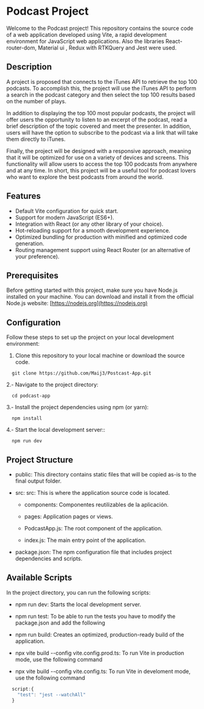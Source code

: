 # Podcast Project

Welcome to the Podcast project! This repository contains the source code of a web application developed using Vite, a rapid development environment for JavaScript web applications. Also the libraries React-router-dom, Material ui , Redux with RTKQuery and Jest were used.

## Description

A project is proposed that connects to the iTunes API to retrieve the top 100 podcasts. To accomplish this, the project will use the iTunes API to perform a search in the podcast category and then select the top 100 results based on the number of plays.

In addition to displaying the top 100 most popular podcasts, the project will offer users the opportunity to listen to an excerpt of the podcast, read a brief description of the topic covered and meet the presenter. In addition, users will have the option to subscribe to the podcast via a link that will take them directly to iTunes.

Finally, the project will be designed with a responsive approach, meaning that it will be optimized for use on a variety of devices and screens. This functionality will allow users to access the top 100 podcasts from anywhere and at any time. In short, this project will be a useful tool for podcast lovers who want to explore the best podcasts from around the world.

## Features

- Default Vite configuration for quick start.
- Support for modern JavaScript (ES6+).
- Integration with React (or any other library of your choice).
- Hot-reloading support for a smooth development experience.
- Optimized bundling for production with minified and optimized code generation.
- Routing management support using React Router (or an alternative of your preference).

## Prerequisites

Before getting started with this project, make sure you have Node.js installed on your machine. You can download and install it from the official Node.js website: [https://nodejs.org](https://nodejs.org)

## Configuration

Follow these steps to set up the project on your local development environment:

1. Clone this repository to your local machine or download the source code.

  ```shell
    git clone https://github.com/Maij3/Postcast-App.git
  ```
2.- Navigate to the project directory:

  ```shell
    cd podcast-app
  ```
3.- Install the project dependencies using npm (or yarn):

  ```shell
    npm install
  ```
4.- Start the local development server::

  ```shell
    npm run dev
  ```

## Project Structure

 - public: This directory contains static files that will be copied as-is to the final output folder.

- src: src: This is where the application source code is located.

    - components: Componentes reutilizables de la aplicación.

    - pages: Application pages or views.

    -  PodcastApp.js: The root component of the application.

   -  index.js: The main entry point of the application.

- package.json: The npm configuration file that includes project dependencies and scripts.

## Available Scripts

In the project directory, you can run the following scripts:

  - npm run dev: Starts the local development server.

  - npm run test: To be able to run the tests you have to modify the package.json and add the following

  - npm run build: Creates an optimized, production-ready build of the application.

  - npx vite build --config vite.config.prod.ts: To run Vite in production mode, use the following command

  - npx vite build --config vite.config.ts: To run Vite in develoment mode, use the following command 

  ```javascript
    script:{
      "test": "jest --watchAll"
    }
  ```
